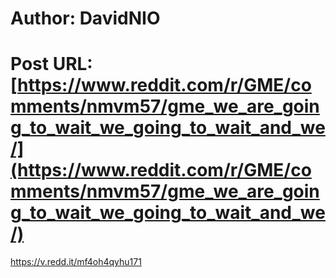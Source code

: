 # Author: DavidNIO
# Post URL: [https://www.reddit.com/r/GME/comments/nmvm57/gme_we_are_going_to_wait_we_going_to_wait_and_we/](https://www.reddit.com/r/GME/comments/nmvm57/gme_we_are_going_to_wait_we_going_to_wait_and_we/)


https://v.redd.it/mf4oh4qyhu171